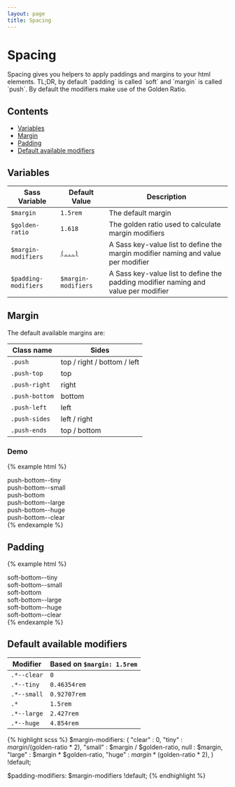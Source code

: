 ```yaml
---
layout: page
title: Spacing
---
```


# Spacing

<p class="lead">
  Spacing gives you helpers to apply paddings and margins to your html elements. TL;DR, by default `padding` is called 
  `soft` and `margin` is called `push`. By default the modifiers make use of the Golden Ratio.
</p>

## Contents

- [Variables](#variables)
- [Margin](#margin)
- [Padding](#padding)
- [Default available modifiers](#default-available-modifiers)

## Variables

| Sass Variable        | Default Value                           | Description        |
|----------------------|-----------------------------------------|--------------------|
| `$margin`            | `1.5rem`                                | The default margin |
| `$golden-ratio`      | `1.618`                                 | The golden ratio used to calculate margin modifiers |
| `$margin-modifiers`  | [`(...)`](#default-available-modifiers) | A Sass key-value list to define the margin modifier naming and value per modifier |
| `$padding-modifiers` | `$margin-modifiers`                     | A Sass key-value list to define the padding modifier naming and value per modifier |

## Margin

The default available margins are:

| Class name     | Sides                       |
|----------------|-----------------------------|
| `.push`        | top / right / bottom / left |
| `.push-top`    | top                         |
| `.push-right`  | right                       |
| `.push-bottom` | bottom                      |
| `.push-left`   | left                        |
| `.push-sides`  | left / right                |
| `.push-ends`   | top / bottom                |

### Demo

{% example html %}
<div class="bg-color--accent-80 push-bottom--tiny">push-bottom--tiny</div>
<div class="bg-color--accent-80 push-bottom--small">push-bottom--small</div>
<div class="bg-color--accent-80 push-bottom">push-bottom</div>
<div class="bg-color--accent-80 push-bottom--large">push-bottom--large</div>
<div class="bg-color--accent-80 push-bottom--huge">push-bottom--huge</div>
<div class="bg-color--accent-80 push-bottom--clear">push-bottom--clear</div>
{% endexample %}

## Padding

{% example html %}
<div class="bg-color--accent-80 push-bottom--tiny soft-bottom--tiny">soft-bottom--tiny</div>
<div class="bg-color--accent-80 push-bottom--tiny soft-bottom--small">soft-bottom--small</div>
<div class="bg-color--accent-80 push-bottom--tiny soft-bottom">soft-bottom</div>
<div class="bg-color--accent-80 push-bottom--tiny soft-bottom--large">soft-bottom--large</div>
<div class="bg-color--accent-80 push-bottom--tiny soft-bottom--huge">soft-bottom--huge</div>
<div class="bg-color--accent-80 push-bottom--tiny soft-bottom--clear">soft-bottom--clear</div>
{% endexample %}

## Default available modifiers

| Modifier    | Based on `$margin: 1.5rem` |
|-------------|----------------------------|
| `.*--clear` | `0`                        |
| `.*--tiny`  | `0.46354rem`               |
| `.*--small` | `0.92707rem`               |
| `.*`        | `1.5rem`                   |
| `.*--large` | `2.427rem`                 |
| `.*--huge`  | `4.854rem`                 |

{% highlight scss %}
$margin-modifiers: (
  "clear" : 0,
  "tiny"  : $margin / ($golden-ratio * 2),
  "small" : $margin / $golden-ratio,
  null    : $margin,
  "large" : $margin * $golden-ratio,
  "huge"  : $margin * ($golden-ratio * 2),
) !default;

$padding-modifiers: $margin-modifiers !default;
{% endhighlight %}
